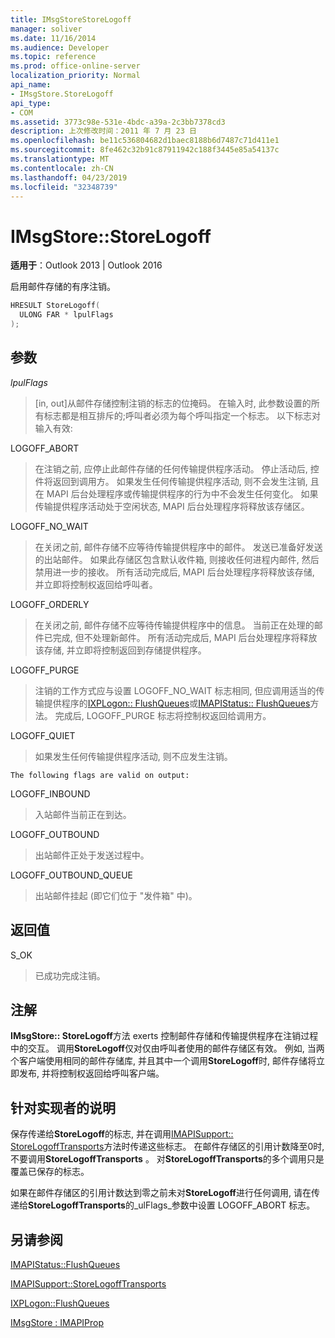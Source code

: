 ```yaml
---
title: IMsgStoreStoreLogoff
manager: soliver
ms.date: 11/16/2014
ms.audience: Developer
ms.topic: reference
ms.prod: office-online-server
localization_priority: Normal
api_name:
- IMsgStore.StoreLogoff
api_type:
- COM
ms.assetid: 3773c98e-531e-4bdc-a39a-2c3bb7378cd3
description: 上次修改时间：2011 年 7 月 23 日
ms.openlocfilehash: be11c536804682d1baec8188b6d7487c71d411e1
ms.sourcegitcommit: 8fe462c32b91c87911942c188f3445e85a54137c
ms.translationtype: MT
ms.contentlocale: zh-CN
ms.lasthandoff: 04/23/2019
ms.locfileid: "32348739"
---
```

# <a name="imsgstorestorelogoff"></a>IMsgStore::StoreLogoff

  
  
**适用于**：Outlook 2013 | Outlook 2016 
  
启用邮件存储的有序注销。
  
```cpp
HRESULT StoreLogoff(
  ULONG FAR * lpulFlags
);
```

## <a name="parameters"></a>参数

 _lpulFlags_
  
> [in, out]从邮件存储控制注销的标志的位掩码。 在输入时, 此参数设置的所有标志都是相互排斥的;呼叫者必须为每个呼叫指定一个标志。 以下标志对输入有效:
    
LOGOFF_ABORT 
  
> 在注销之前, 应停止此邮件存储的任何传输提供程序活动。 停止活动后, 控件将返回到调用方。 如果发生任何传输提供程序活动, 则不会发生注销, 且在 MAPI 后台处理程序或传输提供程序的行为中不会发生任何变化。 如果传输提供程序活动处于空闲状态, MAPI 后台处理程序将释放该存储区。 
    
LOGOFF_NO_WAIT 
  
> 在关闭之前, 邮件存储不应等待传输提供程序中的邮件。 发送已准备好发送的出站邮件。 如果此存储区包含默认收件箱, 则接收任何进程内邮件, 然后禁用进一步的接收。 所有活动完成后, MAPI 后台处理程序将释放该存储, 并立即将控制权返回给呼叫者。 
    
LOGOFF_ORDERLY 
  
> 在关闭之前, 邮件存储不应等待传输提供程序中的信息。 当前正在处理的邮件已完成, 但不处理新邮件。 所有活动完成后, MAPI 后台处理程序将释放该存储, 并立即将控制返回到存储提供程序。 
    
LOGOFF_PURGE 
  
> 注销的工作方式应与设置 LOGOFF_NO_WAIT 标志相同, 但应调用适当的传输提供程序的[IXPLogon:: FlushQueues](ixplogon-flushqueues.md)或[IMAPIStatus:: FlushQueues](imapistatus-flushqueues.md)方法。 完成后, LOGOFF_PURGE 标志将控制权返回给调用方。 
    
LOGOFF_QUIET 
  
> 如果发生任何传输提供程序活动, 则不应发生注销。
    
    The following flags are valid on output:
    
LOGOFF_INBOUND 
  
> 入站邮件当前正在到达。
    
LOGOFF_OUTBOUND 
  
> 出站邮件正处于发送过程中。
    
LOGOFF_OUTBOUND_QUEUE 
  
> 出站邮件挂起 (即它们位于 "发件箱" 中)。
    
## <a name="return-value"></a>返回值

S_OK 
  
> 已成功完成注销。
    
## <a name="remarks"></a>注解

**IMsgStore:: StoreLogoff**方法 exerts 控制邮件存储和传输提供程序在注销过程中的交互。 调用**StoreLogoff**仅对仅由呼叫者使用的邮件存储区有效。 例如, 当两个客户端使用相同的邮件存储库, 并且其中一个调用**StoreLogoff**时, 邮件存储将立即发布, 并将控制权返回给呼叫客户端。
  
## <a name="notes-to-implementers"></a>针对实现者的说明

保存传递给**StoreLogoff**的标志, 并在调用[IMAPISupport:: StoreLogoffTransports](imapisupport-storelogofftransports.md)方法时传递这些标志。 在邮件存储区的引用计数降至0时, 不要调用**StoreLogoffTransports** 。 对**StoreLogoffTransports**的多个调用只是覆盖已保存的标志。 
  
如果在邮件存储区的引用计数达到零之前未对**StoreLogoff**进行任何调用, 请在传递给**StoreLogoffTransports**的_ulFlags_参数中设置 LOGOFF_ABORT 标志。
  
## <a name="see-also"></a>另请参阅



[IMAPIStatus::FlushQueues](imapistatus-flushqueues.md)
  
[IMAPISupport::StoreLogoffTransports](imapisupport-storelogofftransports.md)
  
[IXPLogon::FlushQueues](ixplogon-flushqueues.md)
  
[IMsgStore : IMAPIProp](imsgstoreimapiprop.md)

